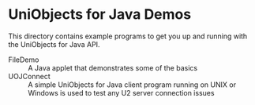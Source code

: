 UniObjects for Java Demos
=========================

This directory contains example programs to get you up and running with 
the UniObjects for Java API.

<dl>
<dt>FileDemo</dt>
<dd>A Java applet that demonstrates some of the basics</dd>
<dt>UOJConnect</dt>
<dd>A simple UniObjects for Java client program running on UNIX or Windows is used to test any U2 server connection issues</dd>
</dl>
